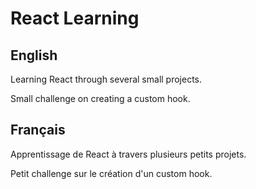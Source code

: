 # React Learning

## English

Learning React through several small projects.

Small challenge on creating a custom hook.

## Français

Apprentissage de React à travers plusieurs petits projets.

Petit challenge sur le création d'un custom hook.